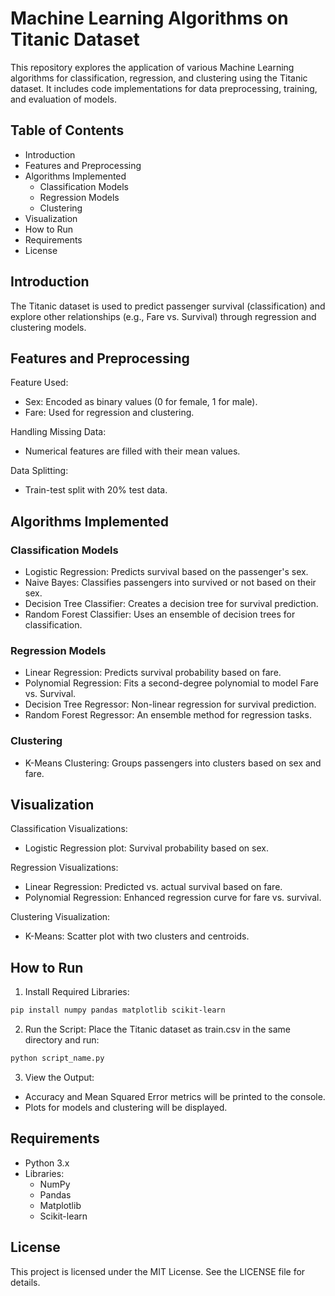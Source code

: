 # Machine Learning Algorithms on Titanic Dataset
This repository explores the application of various Machine Learning algorithms for classification, regression, and clustering using the Titanic dataset. It includes code implementations for data preprocessing, training, and evaluation of models.

## Table of Contents
- Introduction
- Features and Preprocessing
- Algorithms Implemented
  - Classification Models
  - Regression Models
  - Clustering
- Visualization
- How to Run
- Requirements
- License
## Introduction
The Titanic dataset is used to predict passenger survival (classification) and explore other relationships (e.g., Fare vs. Survival) through regression and clustering models.

## Features and Preprocessing
Feature Used:
  - Sex: Encoded as binary values (0 for female, 1 for male).
  - Fare: Used for regression and clustering.

Handling Missing Data:
  - Numerical features are filled with their mean values.

Data Splitting:
  - Train-test split with 20% test data.

## Algorithms Implemented
### Classification Models
- Logistic Regression: Predicts survival based on the passenger's sex.
- Naive Bayes: Classifies passengers into survived or not based on their sex.
- Decision Tree Classifier: Creates a decision tree for survival prediction.
- Random Forest Classifier: Uses an ensemble of decision trees for classification.

### Regression Models
- Linear Regression: Predicts survival probability based on fare.
- Polynomial Regression: Fits a second-degree polynomial to model Fare vs. Survival.
- Decision Tree Regressor: Non-linear regression for survival prediction.
- Random Forest Regressor: An ensemble method for regression tasks.

### Clustering
- K-Means Clustering: Groups passengers into clusters based on sex and fare.

## Visualization
Classification Visualizations:
  - Logistic Regression plot: Survival probability based on sex.

Regression Visualizations:
  - Linear Regression: Predicted vs. actual survival based on fare.
  - Polynomial Regression: Enhanced regression curve for fare vs. survival.

Clustering Visualization:
  - K-Means: Scatter plot with two clusters and centroids.

## How to Run
1. Install Required Libraries:

````bash
pip install numpy pandas matplotlib scikit-learn
````

2. Run the Script:
Place the Titanic dataset as train.csv in the same directory and run:

````bash
python script_name.py
````
3. View the Output:

- Accuracy and Mean Squared Error metrics will be printed to the console.
- Plots for models and clustering will be displayed.
## Requirements
- Python 3.x
- Libraries:
  - NumPy
  - Pandas
  - Matplotlib
  - Scikit-learn
## License
This project is licensed under the MIT License. See the LICENSE file for details.
